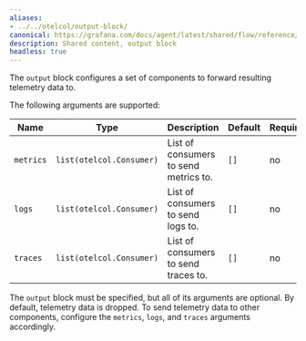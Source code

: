 ```yaml
---
aliases:
- ../../otelcol/output-block/
canonical: https://grafana.com/docs/agent/latest/shared/flow/reference/components/output-block/
description: Shared content, output block
headless: true
---
```


The `output` block configures a set of components to forward resulting
telemetry data to.

The following arguments are supported:

Name | Type | Description | Default | Required
---- | ---- | ----------- | ------- | --------
`metrics` | `list(otelcol.Consumer)` | List of consumers to send metrics to. | `[]` | no
`logs` | `list(otelcol.Consumer)` | List of consumers to send logs to. | `[]` | no
`traces` | `list(otelcol.Consumer)` | List of consumers to send traces to. | `[]` | no

The `output` block must be specified, but all of its arguments are optional. By
default, telemetry data is dropped. To send telemetry data to other components,
configure the `metrics`, `logs`, and `traces` arguments accordingly.
